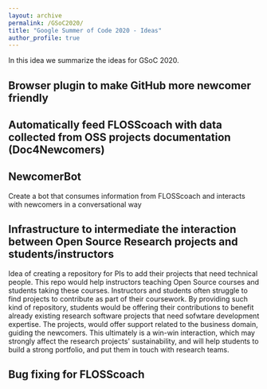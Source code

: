 ```yaml
---
layout: archive
permalink: /GSoC2020/
title: "Google Summer of Code 2020 - Ideas"
author_profile: true
---
```


In this idea we summarize the ideas for GSoC 2020.

## Browser plugin to make GitHub more newcomer friendly


## Automatically feed FLOSScoach with data collected from OSS projects documentation (Doc4Newcomers)


## NewcomerBot

Create a bot that consumes information from FLOSScoach and interacts with newcomers in a conversational way


## Infrastructure to intermediate the interaction between Open Source Research projects and students/instructors

Idea of creating a repository for PIs to add their projects that need technical people.
This repo would help instructors teaching Open Source courses and students taking these courses. Instructors and students often 
struggle to find projects to contribute as part of their coursework. By providing such kind of repository, 
students would be offering their contributions to benefit already existing research software projects that need 
sofwtare development expertise. The projects, would offer support related to the business domain, guiding the newcomers.
This ultimately is a win-win interaction, which may strongly affect the research projects' sustainability, and will
help students to build a strong portfolio, and put them in touch with research teams.


## Bug fixing for FLOSScoach
